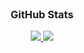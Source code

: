 <!--
**JIN-RYEOL/JIN-RYEOL** is a ✨ _special_ ✨ repository because its `README.md` (this file) appears on your GitHub profile.

Here are some ideas to get you started:

- 🔭 I’m currently working on ...
- 🌱 I’m currently learning ...
- 👯 I’m looking to collaborate on ...
- 🤔 I’m looking for help with ...
- 💬 Ask me about ...
- 📫 How to reach me: ...
- 😄 Pronouns: ...
- ⚡ Fun fact: ...
-->

<!-- <br> 
    <div align="center";>
        <img src="https://img.shields.io/badge/gmail-007396?style=flat-square&logo=Gmail&logoColor=#a2fc81">
        <p>harry7141@gmail.com</p>
    </div>  
<br>
<br> 
    <h3 align="center">🛠 Tech Stack </h3>
    <div align="center";>
        <img src="https://img.shields.io/badge/Spring-6DB33F?style=flat-square&logo=Spring&logoColor=white"/>&nbsp
        <img src="https://img.shields.io/badge/Java-007396?style=flat-square&logo=Java&logoColor=white"/>&nbsp 
        <img src="https://img.shields.io/badge/Python-3766AB?style=flat-square&logo=Python&logoColor=white"/>&nbsp 
        <img src="https://img.shields.io/badge/C-A8B9CC?style=flat-square&logo=C&logoColor=white"/>&nbsp 
        <br>
        <img src="https://img.shields.io/badge/Javascript-ffb13b?style=flat-square&logo=javascript&logoColor=white"/>&nbsp 
        <img src="https://img.shields.io/badge/jQuery-1badd1?style=flat-square&logo=jQuery&logoColor=white"/>&nbsp
        <img src="https://img.shields.io/badge/Oracle-critical?style=flat-square&logo=Oracle&logoColor=white"/>&nbsp
    </div>  
<br> -->
<br> 
    <h3 align="center"> GitHub Stats </h3> 
    <div align="center">
      <a href='https://github.com/JIN-RYEOL'>
        <img src="https://github-readme-stats.vercel.app/api?username=JIN-RYEOL&show_icons=true&theme=gruvbox_light" />
        <img src="https://github-readme-stats.vercel.app/api/top-langs/?username=JIN-RYEOL&layout=compact&theme=gruvbox_light&langs_count=6" />
       </a>
    </div>    
<br> 
